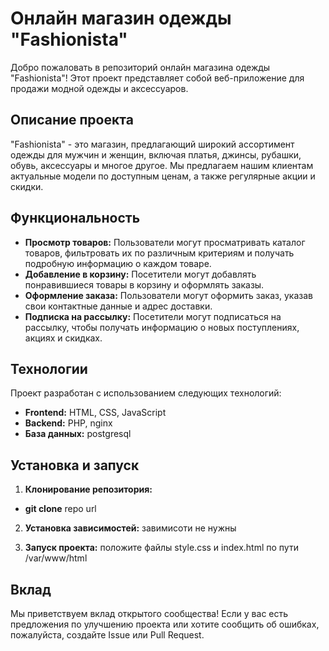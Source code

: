 # Онлайн магазин одежды "Fashionista"

Добро пожаловать в репозиторий онлайн магазина одежды "Fashionista"! Этот проект представляет собой веб-приложение для продажи модной одежды и аксессуаров.

## Описание проекта

"Fashionista" - это магазин, предлагающий широкий ассортимент одежды для мужчин и женщин, включая платья, джинсы, рубашки, обувь, аксессуары и многое другое. Мы предлагаем нашим клиентам актуальные модели по доступным ценам, а также регулярные акции и скидки.

## Функциональность

- **Просмотр товаров:** Пользователи могут просматривать каталог товаров, фильтровать их по различным критериям и получать подробную информацию о каждом товаре.
- **Добавление в корзину:** Посетители могут добавлять понравившиеся товары в корзину и оформлять заказы.
- **Оформление заказа:** Пользователи могут оформить заказ, указав свои контактные данные и адрес доставки.
- **Подписка на рассылку:** Посетители могут подписаться на рассылку, чтобы получать информацию о новых поступлениях, акциях и скидках.

## Технологии

Проект разработан с использованием следующих технологий:

- **Frontend:** HTML, CSS, JavaScript
- **Backend:** PHP, nginx
- **База данных:** postgresql

## Установка и запуск

1. **Клонирование репозитория:**

- **git clone** repo url

2. **Установка зависимостей:** завимисоти не нужны

3. **Запуск проекта:** положите файлы style.css и index.html по пути /var/www/html

## Вклад

Мы приветствуем вклад открытого сообщества! Если у вас есть предложения по улучшению проекта или хотите сообщить об ошибках, пожалуйста, создайте Issue или Pull Request.



